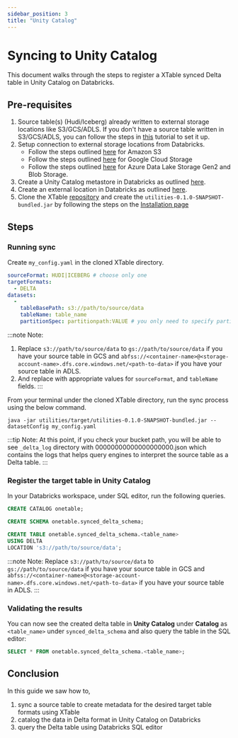 ```yaml
---
sidebar_position: 3
title: "Unity Catalog"
---
```


# Syncing to Unity Catalog
This document walks through the steps to register a XTable synced Delta table in Unity Catalog on Databricks.

## Pre-requisites
1. Source table(s) (Hudi/Iceberg) already written to external storage locations like S3/GCS/ADLS.
   If you don't have a source table written in S3/GCS/ADLS,
   you can follow the steps in [this](/docs/hms) tutorial to set it up.
2. Setup connection to external storage locations from Databricks.
   * Follow the steps outlined [here](https://docs.databricks.com/en/storage/amazon-s3.html) for Amazon S3
   * Follow the steps outlined [here](https://docs.databricks.com/en/storage/gcs.html) for Google Cloud Storage
   * Follow the steps outlined [here](https://docs.databricks.com/en/storage/azure-storage.html) for Azure Data Lake Storage Gen2 and Blob Storage.
3. Create a Unity Catalog metastore in Databricks as outlined [here](https://docs.gcp.databricks.com/data-governance/unity-catalog/create-metastore.html#create-a-unity-catalog-metastore).
4. Create an external location in Databricks as outlined [here](https://docs.databricks.com/en/sql/language-manual/sql-ref-syntax-ddl-create-location.html).
5. Clone the XTable [repository](https://github.com/apache/incubator-xtable) and create the
   `utilities-0.1.0-SNAPSHOT-bundled.jar` by following the steps on the [Installation page](/docs/setup)

## Steps
### Running sync
Create `my_config.yaml` in the cloned XTable directory.

```yaml md title="yaml"
sourceFormat: HUDI|ICEBERG # choose only one
targetFormats:
  - DELTA
datasets:
  -
    tableBasePath: s3://path/to/source/data
    tableName: table_name
    partitionSpec: partitionpath:VALUE # you only need to specify partitionSpec for HUDI sourceFormat
```
:::note Note:
1. Replace `s3://path/to/source/data` to `gs://path/to/source/data` if you have your source table in GCS
   and `abfss://<container-name>@<storage-account-name>.dfs.core.windows.net/<path-to-data>` if you have your source table in ADLS.
2. And replace with appropriate values for `sourceFormat`, and `tableName` fields. 
:::

From your terminal under the cloned XTable directory, run the sync process using the below command.

```shell md title="shell"
java -jar utilities/target/utilities-0.1.0-SNAPSHOT-bundled.jar --datasetConfig my_config.yaml
```

:::tip Note: 
At this point, if you check your bucket path, you will be able to see `_delta_log` directory with 
00000000000000000000.json which contains the logs that helps query engines to interpret the source table as a Delta table.
:::

### Register the target table in Unity Catalog 
In your Databricks workspace, under SQL editor, run the following queries.

```sql md title="SQL"
CREATE CATALOG onetable;

CREATE SCHEMA onetable.synced_delta_schema;

CREATE TABLE onetable.synced_delta_schema.<table_name>
USING DELTA
LOCATION 's3://path/to/source/data';
```
:::note Note:
Replace `s3://path/to/source/data` to `gs://path/to/source/data` if you have your source table in GCS
and `abfss://<container-name>@<storage-account-name>.dfs.core.windows.net/<path-to-data>` if you have your source table in ADLS.
:::

### Validating the results
You can now see the created delta table in **Unity Catalog** under **Catalog** as `<table_name>` under
`synced_delta_schema` and also query the table in the SQL editor:

```sql
SELECT * FROM onetable.synced_delta_schema.<table_name>;
```

## Conclusion
In this guide we saw how to,
1. sync a source table to create metadata for the desired target table formats using XTable
2. catalog the data in Delta format in Unity Catalog on Databricks
3. query the Delta table using Databricks SQL editor

